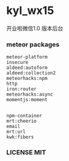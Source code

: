 # kyl_wx15
开业啦微信1.0 版本后台

### meteor packages
```shell
meteor-platform
insecure
aldeed:autoform
aldeed:collection2
meteorhacks:npm
http
iron:router
meteorhacks:async
momentjs:moment


npm-container
mrt:cheerio
email
mrt:url
kwk:fibers

```


### LICENSE MIT

